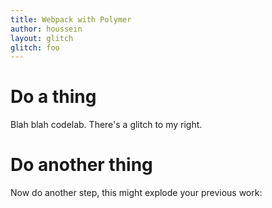 ```yaml
---
title: Webpack with Polymer
author: houssein
layout: glitch
glitch: foo
---
```


# Do a thing

Blah blah codelab. There's a glitch to my right.



# Do another thing

Now do another step, this might explode your previous work:

<web-glitch-load glitch="..."></web-glitch-load>

